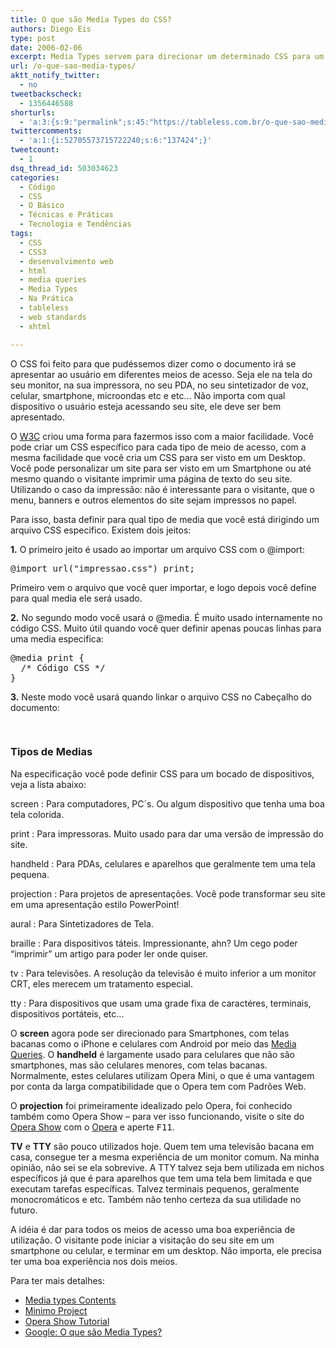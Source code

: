 ```yaml
---
title: O que são Media Types do CSS?
authors: Diego Eis
type: post
date: 2006-02-06
excerpt: Media Types servem para direcionar um determinado CSS para um determinado tipo de meio de acesso.
url: /o-que-sao-media-types/
aktt_notify_twitter:
  - no
tweetbackscheck:
  - 1356446588
shorturls:
  - 'a:3:{s:9:"permalink";s:45:"https://tableless.com.br/o-que-sao-media-types";s:7:"tinyurl";s:26:"https://tinyurl.com/3v79y6k";s:4:"isgd";s:19:"https://is.gd/Oi4big";}'
twittercomments:
  - 'a:1:{i:52705573715722240;s:6:"137424";}'
tweetcount:
  - 1
dsq_thread_id: 503034623
categories:
  - Código
  - CSS
  - O Básico
  - Técnicas e Práticas
  - Tecnologia e Tendências
tags:
  - CSS
  - CSS3
  - desenvolvimento web
  - html
  - media queries
  - Media Types
  - Na Prática
  - tableless
  - web standards
  - xhtml

---
```

O CSS foi feito para que pudéssemos dizer como o documento irá se apresentar ao usuário em diferentes meios de acesso. Seja ele na tela do seu monitor, na sua impressora, no seu PDA, no seu sintetizador de voz, celular, smartphone, microondas etc e etc&#8230; Não importa com qual dispositivo o usuário esteja acessando seu site, ele deve ser bem apresentado. 

O [W3C][1] criou uma forma para fazermos isso com a maior facilidade. Você pode criar um CSS específico para cada tipo de meio de acesso, com a mesma facilidade que você cria um CSS para ser visto em um Desktop. Você pode personalizar um site para ser visto em um Smartphone ou até mesmo quando o visitante imprimir uma página de texto do seu site. Utilizando o caso da impressão: não é interessante para o visitante, que o menu, banners e outros elementos do site sejam impressos no papel.

Para isso, basta definir para qual tipo de media que você está dirigindo um arquivo CSS especifico. Existem dois jeitos:

**1.** O primeiro jeito é usado ao importar um arquivo CSS com o @import:

<pre lang="css" line="1">@import url("impressao.css") print;</pre>

Primeiro vem o arquivo que você quer importar, e logo depois você define para qual media ele será usado.

**2.** No segundo modo você usará o @media. É muito usado internamente no código CSS. Muito útil quando você quer definir apenas poucas linhas para uma media especifica:

<pre lang="css" line="1">@media print {
  /* Código CSS */
}</pre>

**3.** Neste modo você usará quando linkar o arquivo CSS no Cabeçalho do documento:

<pre lang="css" line="1"><link rel="stylesheet" type="text/css" media="print" href="impressao.css" />
</pre>

### Tipos de Medias

Na especificação você pode definir CSS para um bocado de dispositivos, veja a lista abaixo:

screen
:   Para computadores, PC´s. Ou algum dispositivo que tenha uma boa tela colorida.

print
:   Para impressoras. Muito usado para dar uma versão de impressão do site.

handheld
:   Para PDAs, celulares e aparelhos que geralmente tem uma tela pequena.

projection
:   Para projetos de apresentações. Você pode transformar seu site em uma apresentação estilo PowerPoint!

aural
:   Para Sintetizadores de Tela.

braille 
:   Para dispositivos táteis. Impressionante, ahn? Um cego poder &#8220;imprimir&#8221; um artigo para poder ler onde quiser.

tv
:   Para televisões. A resolução da televisão é muito inferior a um monitor CRT, eles merecem um tratamento especial.

tty
:   Para dispositivos que usam uma grade fixa de caractéres, terminais, dispositivos portáteis, etc&#8230;

O **screen** agora pode ser direcionado para Smartphones, com telas bacanas como o iPhone e celulares com Android por meio das [Media Queries][2]. O **handheld** é largamente usado para celulares que não são smartphones, mas são celulares menores, com telas bacanas. Normalmente, estes celulares utilizam Opera Mini, o que é uma vantagem por conta da larga compatibilidade que o Opera tem com Padrões Web. 

O **projection** foi primeiramente idealizado pelo Opera, foi conhecido também como Opera Show &#8211; para ver isso funcionando, visite o site do [Opera Show][3] com o [Opera][4] e aperte <kbd>F11</kbd>.

**TV** e **TTY** são pouco utilizados hoje. Quem tem uma televisão bacana em casa, consegue ter a mesma experiência de um monitor comum. Na minha opinião, não sei se ela sobrevive. A TTY talvez seja bem utilizada em nichos específicos já que é para aparelhos que tem uma tela bem limitada e que executam tarefas específicas. Talvez terminais pequenos, geralmente monocromáticos e etc. Também não tenho certeza da sua utilidade no futuro.

A idéia é dar para todos os meios de acesso uma boa experiência de utilização. O visitante pode iniciar a visitação do seu site em um smartphone ou celular, e terminar em um desktop. Não importa, ele precisa ter uma boa experiência nos dois meios.

Para ter mais detalhes:

  * [Media types Contents][5]
  * [Minimo Project][6]
  * [Opera Show Tutorial][3]
  * [Google: O que são Media Types?][7]

 [1]: https://w3c.org/
 [2]: https://tableless.com.br/introducao-sobre-media-queries
 [3]: https://www.opera.com/support/tutorials/operashow/
 [4]: https://www.opera.com/
 [5]: https://www.w3.org/TR/REC-CSS2/media.html
 [6]: https://www.mozilla.org/projects/minimo/
 [7]: https://www.google.com.br/search?q=O+que+s%C3%A3o+Media+Types